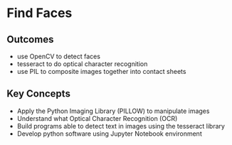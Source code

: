 # Find Faces

## Outcomes
- use OpenCV to detect faces
- tesseract to do optical character recognition
- use PIL to composite images together into contact sheets

## Key Concepts
- Apply the Python Imaging Library (PILLOW) to manipulate images
- Understand what Optical Character Recognition (OCR)
- Build programs able to detect text in images using the tesseract library
- Develop python software using Jupyter Notebook environment
